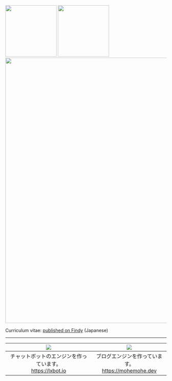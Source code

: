 <span>
  <img height="160px" src="https://github-readme-stats.vercel.app/api?username=mohemohe&show_icons=true&count_private=true" />
  <img height="160px" src="https://github-readme-stats.vercel.app/api/wakatime?username=mohemohe&layout=compact&langs_count=8" />
</span>
<span>
  <img width="826px" src="https://github-profile-trophy.vercel.app/?username=mohemohe&column=8" />
</span>

Curriculum vitae: [published on Findy](https://findy-code.io/share_profiles/A_ZzVYhkloCFA) (Japanese)

----

| <a href="https://github.com/lxbot"><img src="https://github-readme-stats.vercel.app/api/pin/?username=lxbot&repo=lxbot" /></a> | <a href="https://github.com/mohemohe/parakeet"><img src="https://github-readme-stats.vercel.app/api/pin/?username=mohemohe&repo=parakeet" /></a> |
| :----: | :----: |
| チャットボットのエンジンを作っています。<br>https://lxbot.io | ブログエンジンを作っています。<br>https://mohemohe.dev |
